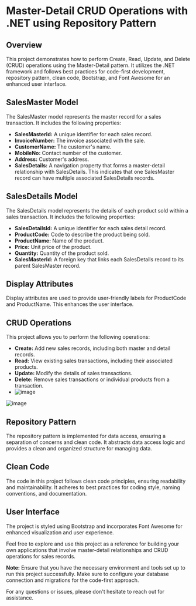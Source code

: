 # Master-Detail CRUD Operations with .NET using Repository Pattern

## Overview

This project demonstrates how to perform Create, Read, Update, and Delete (CRUD) operations using the Master-Detail pattern. It utilizes the .NET framework and follows best practices for code-first development, repository pattern, clean code, Bootstrap, and Font Awesome for an enhanced user interface.

## SalesMaster Model

The SalesMaster model represents the master record for a sales transaction. It includes the following properties:

- **SalesMasterId:** A unique identifier for each sales record.
- **InvoiceNumber:** The invoice associated with the sale.
- **CustomerName:** The customer's name.
- **MobileNo:** Contact number of the customer.
- **Address:** Customer's address.
- **SalesDetails:** A navigation property that forms a master-detail relationship with SalesDetails. This indicates that one SalesMaster record can have multiple associated SalesDetails records.

## SalesDetails Model

The SalesDetails model represents the details of each product sold within a sales transaction. It includes the following properties:

- **SalesDetailsId:** A unique identifier for each sales detail record.
- **ProductCode:** Code to describe the product being sold.
- **ProductName:** Name of the product.
- **Price:** Unit price of the product.
- **Quantity:** Quantity of the product sold.
- **SalesMasterId:** A foreign key that links each SalesDetails record to its parent SalesMaster record.

## Display Attributes

Display attributes are used to provide user-friendly labels for ProductCode and ProductName. This enhances the user interface.

## CRUD Operations

This project allows you to perform the following operations:

- **Create:** Add new sales records, including both master and detail records.
- **Read:** View existing sales transactions, including their associated products.
- **Update:** Modify the details of sales transactions.
- **Delete:** Remove sales transactions or individual products from a transaction.
- ![image](https://github.com/abdullah-zero9/Repository-Pattern-MasterDetail-CRUD---using-.NET-Core-/assets/126222065/5b82b21b-50a5-4eb3-8f28-33facd782e33)

![image](https://github.com/abdullah-zero9/Repository-Pattern-MasterDetail-CRUD---using-.NET-Core-/assets/126222065/860686b6-3e82-4b2e-a0c0-e163f1b373e7)

## Repository Pattern

The repository pattern is implemented for data access, ensuring a separation of concerns and clean code. It abstracts data access logic and provides a clean and organized structure for managing data.

## Clean Code

The code in this project follows clean code principles, ensuring readability and maintainability. It adheres to best practices for coding style, naming conventions, and documentation.

## User Interface

The project is styled using Bootstrap and incorporates Font Awesome for enhanced visualization and user experience.

Feel free to explore and use this project as a reference for building your own applications that involve master-detail relationships and CRUD operations for sales records.

**Note:** Ensure that you have the necessary environment and tools set up to run this project successfully. Make sure to configure your database connection and migrations for the code-first approach.

For any questions or issues, please don't hesitate to reach out for assistance.
